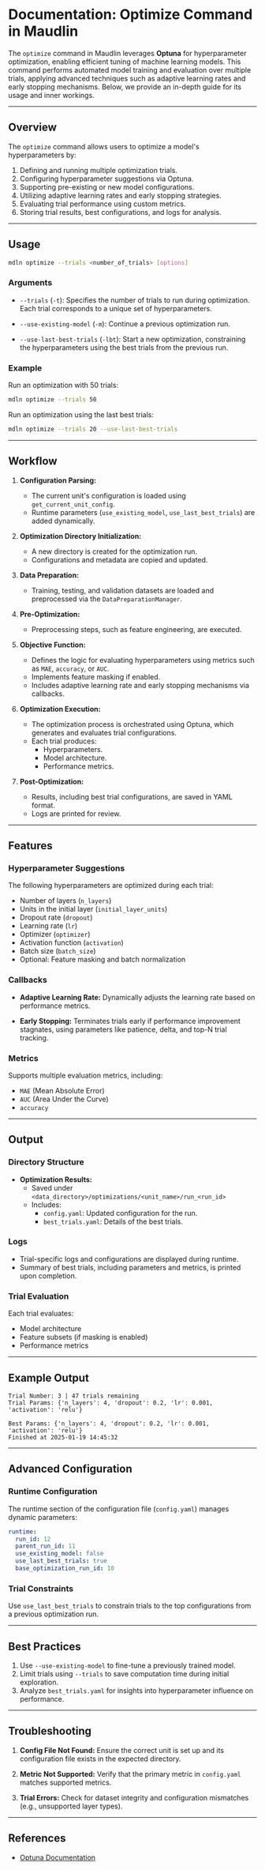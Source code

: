 # Documentation: Optimize Command in Maudlin

The `optimize` command in Maudlin leverages **Optuna** for hyperparameter optimization, enabling efficient tuning of machine learning models. This command performs automated model training and evaluation over multiple trials, applying advanced techniques such as adaptive learning rates and early stopping mechanisms. Below, we provide an in-depth guide for its usage and inner workings.

---

## Overview

The `optimize` command allows users to optimize a model's hyperparameters by:

1. Defining and running multiple optimization trials.
2. Configuring hyperparameter suggestions via Optuna.
3. Supporting pre-existing or new model configurations.
4. Utilizing adaptive learning rates and early stopping strategies.
5. Evaluating trial performance using custom metrics.
6. Storing trial results, best configurations, and logs for analysis.

---

## Usage

```bash
mdln optimize --trials <number_of_trials> [options]
```

### Arguments

- `--trials` (`-t`):
  Specifies the number of trials to run during optimization. Each trial corresponds to a unique set of hyperparameters.

- `--use-existing-model` (`-m`):
  Continue a previous optimization run.

- `--use-last-best-trials` (`-lbt`):
  Start a new optimization, constraining the hyperparameters using the best trials from the previous run.

### Example

Run an optimization with 50 trials:

```bash
mdln optimize --trials 50
```

Run an optimization using the last best trials:

```bash
mdln optimize --trials 20 --use-last-best-trials
```

---

## Workflow

1. **Configuration Parsing:**
   - The current unit's configuration is loaded using `get_current_unit_config`.
   - Runtime parameters (`use_existing_model`, `use_last_best_trials`) are added dynamically.

2. **Optimization Directory Initialization:**
   - A new directory is created for the optimization run.
   - Configurations and metadata are copied and updated.

3. **Data Preparation:**
   - Training, testing, and validation datasets are loaded and preprocessed via the `DataPreparationManager`.

4. **Pre-Optimization:**
   - Preprocessing steps, such as feature engineering, are executed.

5. **Objective Function:**
   - Defines the logic for evaluating hyperparameters using metrics such as `MAE`, `accuracy`, or `AUC`.
   - Implements feature masking if enabled.
   - Includes adaptive learning rate and early stopping mechanisms via callbacks.

6. **Optimization Execution:**
   - The optimization process is orchestrated using Optuna, which generates and evaluates trial configurations.
   - Each trial produces:
     - Hyperparameters.
     - Model architecture.
     - Performance metrics.

7. **Post-Optimization:**
   - Results, including best trial configurations, are saved in YAML format.
   - Logs are printed for review.

---

## Features

### Hyperparameter Suggestions

The following hyperparameters are optimized during each trial:

- Number of layers (`n_layers`)
- Units in the initial layer (`initial_layer_units`)
- Dropout rate (`dropout`)
- Learning rate (`lr`)
- Optimizer (`optimizer`)
- Activation function (`activation`)
- Batch size (`batch_size`)
- Optional: Feature masking and batch normalization

### Callbacks

- **Adaptive Learning Rate:**
  Dynamically adjusts the learning rate based on performance metrics.

- **Early Stopping:**
  Terminates trials early if performance improvement stagnates, using parameters like patience, delta, and top-N trial tracking.

### Metrics

Supports multiple evaluation metrics, including:

- `MAE` (Mean Absolute Error)
- `AUC` (Area Under the Curve)
- `accuracy`

---

## Output

### Directory Structure

- **Optimization Results:**
  - Saved under `<data_directory>/optimizations/<unit_name>/run_<run_id>`
  - Includes:
    - `config.yaml`: Updated configuration for the run.
    - `best_trials.yaml`: Details of the best trials.

### Logs

- Trial-specific logs and configurations are displayed during runtime.
- Summary of best trials, including parameters and metrics, is printed upon completion.

### Trial Evaluation

Each trial evaluates:
- Model architecture
- Feature subsets (if masking is enabled)
- Performance metrics

---

## Example Output

```
Trial Number: 3 | 47 trials remaining
Trial Params: {'n_layers': 4, 'dropout': 0.2, 'lr': 0.001, 'activation': 'relu'}

Best Params: {'n_layers': 4, 'dropout': 0.2, 'lr': 0.001, 'activation': 'relu'}
Finished at 2025-01-19 14:45:32
```

---

## Advanced Configuration

### Runtime Configuration

The runtime section of the configuration file (`config.yaml`) manages dynamic parameters:

```yaml
runtime:
  run_id: 12
  parent_run_id: 11
  use_existing_model: false
  use_last_best_trials: true
  base_optimization_run_id: 10
```

### Trial Constraints

Use `use_last_best_trials` to constrain trials to the top configurations from a previous optimization run.

---

## Best Practices

1. Use `--use-existing-model` to fine-tune a previously trained model.
2. Limit trials using `--trials` to save computation time during initial exploration.
3. Analyze `best_trials.yaml` for insights into hyperparameter influence on performance.

---

## Troubleshooting

1. **Config File Not Found:**
   Ensure the correct unit is set up and its configuration file exists in the expected directory.

2. **Metric Not Supported:**
   Verify that the primary metric in `config.yaml` matches supported metrics.

3. **Trial Errors:**
   Check for dataset integrity and configuration mismatches (e.g., unsupported layer types).

---

## References

- [Optuna Documentation](https://optuna.org)



